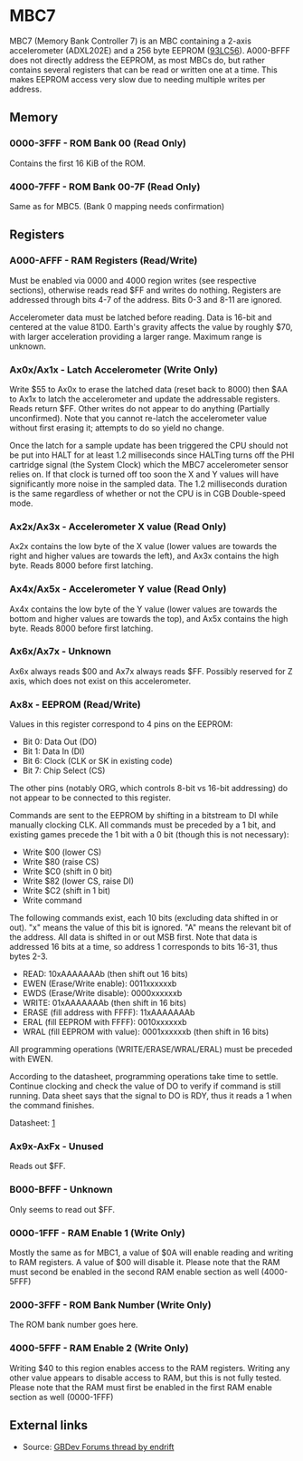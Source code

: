 # MBC7

MBC7 (Memory Bank Controller 7) is an MBC containing a 2-axis
accelerometer (ADXL202E) and a 256 byte EEPROM
([93LC56](https://web.archive.org/web/20230115175018/https://www.microchip.com/en-us/product/93LC56)). A000-BFFF
does not directly address the EEPROM, as most MBCs do, but rather
contains several registers that can be read or written one at a time.
This makes EEPROM access very slow due to needing multiple writes per
address.

## Memory

### 0000-3FFF - ROM Bank 00 (Read Only)

Contains the first 16 KiB of the ROM.

### 4000-7FFF - ROM Bank 00-7F (Read Only)

Same as for MBC5. (Bank 0 mapping needs confirmation)

## Registers

### A000-AFFF - RAM Registers (Read/Write)

Must be enabled via 0000 and 4000 region writes (see respective
sections), otherwise reads read $FF and writes do nothing. Registers are
addressed through bits 4-7 of the address. Bits 0-3 and 8-11 are
ignored.

Accelerometer data must be latched before reading. Data is 16-bit and
centered at the value 81D0. Earth\'s gravity affects the value by
roughly $70, with larger acceleration providing a larger range. Maximum
range is unknown.

### Ax0x/Ax1x - Latch Accelerometer (Write Only)

Write $55 to Ax0x to erase the latched data (reset back to 8000) then
$AA to Ax1x to latch the accelerometer and update the addressable
registers. Reads return $FF. Other writes do not appear to do anything
(Partially unconfirmed). Note that you cannot re-latch the accelerometer
value without first erasing it; attempts to do so yield no change.

Once the latch for a sample update has been triggered the CPU should not be
put into HALT for at least 1.2 milliseconds since HALTing turns off the PHI cartridge
signal (the System Clock) which the MBC7 accelerometer sensor relies on.
If that clock is turned off too soon the X and Y values will have significantly
more noise in the sampled data. The 1.2 milliseconds duration is the same
regardless of whether or not the CPU is in CGB Double-speed mode.

### Ax2x/Ax3x - Accelerometer X value (Read Only)

Ax2x contains the low byte of the X value (lower values are towards the
right and higher values are towards the left), and Ax3x contains the
high byte. Reads 8000 before first latching.

### Ax4x/Ax5x - Accelerometer Y value (Read Only)

Ax4x contains the low byte of the Y value (lower values are towards the
bottom and higher values are towards the top), and Ax5x contains the
high byte. Reads 8000 before first latching.

### Ax6x/Ax7x - Unknown

Ax6x always reads $00 and Ax7x always reads $FF. Possibly reserved for Z
axis, which does not exist on this accelerometer.

### Ax8x - EEPROM (Read/Write)

Values in this register correspond to 4 pins on the EEPROM:

-   Bit 0: Data Out (DO)
-   Bit 1: Data In (DI)
-   Bit 6: Clock (CLK or SK in existing code)
-   Bit 7: Chip Select (CS)

The other pins (notably ORG, which controls 8-bit vs 16-bit addressing)
do not appear to be connected to this register.

Commands are sent to the EEPROM by shifting in a bitstream to DI while
manually clocking CLK. All commands must be preceded by a 1 bit, and
existing games precede the 1 bit with a 0 bit (though this is not
necessary):

-   Write $00 (lower CS)
-   Write $80 (raise CS)
-   Write $C0 (shift in 0 bit)
-   Write $82 (lower CS, raise DI)
-   Write $C2 (shift in 1 bit)
-   Write command

The following commands exist, each 10 bits (excluding data shifted in or
out). \"x\" means the value of this bit is ignored. \"A\" means the
relevant bit of the address. All data is shifted in or out MSB first.
Note that data is addressed 16 bits at a time, so address 1 corresponds
to bits 16-31, thus bytes 2-3.

-   READ: 10xAAAAAAAb (then shift out 16 bits)
-   EWEN (Erase/Write enable): 0011xxxxxxb
-   EWDS (Erase/Write disable): 0000xxxxxxb
-   WRITE: 01xAAAAAAAb (then shift in 16 bits)
-   ERASE (fill address with FFFF): 11xAAAAAAAb
-   ERAL (fill EEPROM with FFFF): 0010xxxxxxb
-   WRAL (fill EEPROM with value): 0001xxxxxxb (then shift in 16 bits)

All programming operations (WRITE/ERASE/WRAL/ERAL) must be preceded with
EWEN.

According to the datasheet, programming operations take time to settle.
Continue clocking and check the value of DO to verify if command is
still running. Data sheet says that the signal to DO is RDY, thus it
reads a 1 when the command finishes.

Datasheet:
[1](https://ww1.microchip.com/downloads/en/DeviceDoc/21712C.pdf)

### Ax9x-AxFx - Unused

Reads out $FF.

### B000-BFFF - Unknown

Only seems to read out $FF.

### 0000-1FFF - RAM Enable 1 (Write Only)

Mostly the same as for MBC1, a value of $0A will enable reading and
writing to RAM registers. A value of $00 will disable it. Please note
that the RAM must second be enabled in the second RAM enable section as
well (4000-5FFF)

### 2000-3FFF - ROM Bank Number (Write Only)

The ROM bank number goes here.

### 4000-5FFF - RAM Enable 2 (Write Only)

Writing $40 to this region enables access to the RAM registers. Writing
any other value appears to disable access to RAM, but this is not fully
tested. Please note that the RAM must first be enabled in the first RAM
enable section as well (0000-1FFF)

## External links

- Source: [GBDev Forums thread by endrift](https://web.archive.org/web/20250424080817/https://gbdev.gg8.se/forums/viewtopic.php?id=448)

